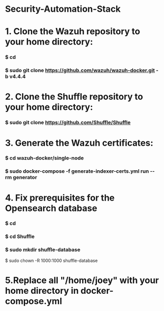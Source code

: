# Security-Automation-Stack

# 1. Clone the Wazuh repository to your home directory:
### $ cd
### $ sudo git clone https://github.com/wazuh/wazuh-docker.git -b v4.4.4
# 2. Clone the Shuffle repository to your home directory:
### $ sudo git clone https://github.com/Shuffle/Shuffle
# 3. Generate the Wazuh certificates:
### $ cd wazuh-docker/single-node
### $ sudo docker-compose -f generate-indexer-certs.yml run --rm generator
# 4. Fix prerequisites for the Opensearch database
### $ cd
### $ cd Shuffle
### $ sudo mkdir shuffle-database
$ sudo chown -R 1000:1000 shuffle-database
# 5.Replace all "/home/joey" with your home directory in docker-compose.yml
